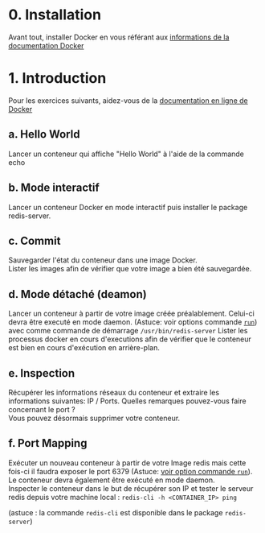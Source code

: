 # 0. Installation

Avant tout, installer Docker en vous référant aux [informations de la documentation Docker](http://docs.docker.io/en/latest/installation/)

# 1. Introduction

Pour les exercices suivants, aidez-vous de la [documentation en ligne de Docker](http://docs.docker.io/en/latest/reference/commandline/)

## a. Hello World

Lancer un conteneur qui affiche "Hello World" à l'aide de la commande echo

## b. Mode interactif

Lancer un conteneur Docker en mode interactif puis installer le package redis-server.

## c. Commit

Sauvegarder l'état du conteneur dans une image Docker.  
Lister les images afin de vérifier que votre image a bien été sauvegardée.

## d. Mode détaché (deamon)

Lancer un conteneur à partir de votre image créée préalablement. Celui-ci devra être executé en mode daemon. (Astuce: voir options commande [`run`](http://docs.docker.io/en/latest/reference/commandline/cli/#run)) avec comme commande de démarrage `/usr/bin/redis-server`
Lister les processus docker en cours d'executions afin de vérifier que le conteneur est bien en cours d'exécution en arrière-plan.

## e. Inspection

Récupérer les informations réseaux du conteneur et extraire les informations suivantes: IP / Ports.
Quelles remarques pouvez-vous faire concernant le port ?  
Vous pouvez désormais supprimer votre conteneur.

## f. Port Mapping

Exécuter un nouveau conteneur à partir de votre Image redis mais cette fois-ci il faudra exposer le port 6379 (Astuce: [voir option commande `run`](http://docs.docker.io/en/latest/reference/run/)). Le conteneur devra également être exécuté en mode daemon.  
Inspecter le conteneur dans le but de récupérer son IP et tester le serveur redis depuis votre machine local : `redis-cli -h <CONTAINER_IP> ping`

(astuce : la commande `redis-cli` est disponible dans le package `redis-server`)
